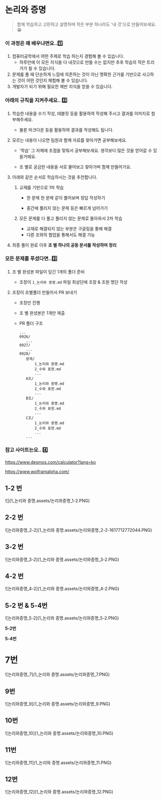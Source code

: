 # 논리와 증명

> 함께 학습하고 고민하고 설명하며 작은 부분 하나라도 '내 것'으로 만들어보세요. 😁



### **이 과정은 왜 배우냐면요..1️⃣**

1. 컴퓨터공학에서 어떤 주제로 학습 하는지 경험해 볼 수 있습니다.
   - 하루만에 이 모든 지식을 다 내것으로 만들 수는 없지만 추후 학습의 작은 트리거가 될 수 있습니다. 
2. 문제를 풀 때 단순하게 느낌에 의존하는 것이 아닌 명확한 근거를 기반으로 사고하는 것이 어떤 것인지 체험해 볼 수 있습니다.
3. 개발자가 되기 위해 필요한 제반 지식을 얻을 수 있습니다.



### **아래의 규칙을 지켜주세요.. 2️⃣**

1. 학습한 내용을 수기 작성, 테블릿 등을 활용하여 작성해 주시고 결과를 이미지로 첨부해주세요.

   - 물론 마크다운 등을 활용하여 결과를 작성해도 됩니다.

2. 모르는 내용이 나오면 팀원과 함께 자료를 찾아가면 공부해보세요.

   - '학습' 그 자체에 초점을 맞춰서 공부해보세요. 생각보다 많은 것을 얻어갈 수 있을거에요.

   - 조 별로 궁금한 내용을 서로 물어보고 찾아가며 함께 만들어가요.

3. 아래와 같은 순서로 학습하시는 것을 추천합니다.

   1. 교재를 기반으로 1차 학습

      - 한 문제 한 문제 같이 풀어보며 정답 작성하기

      - 중간에 풀리지 않는 문제 등은 빠르게 넘어가기

   2. 모든 문제를 다 풀고 풀리지 않는 문제로 돌아와서 2차 학습
      - 교재로 해결되지 않는 부분은 구글링을 통해 해결
      - 다른 조와의 협업을 통해서도 해결 가능

4. 최종 풀이 완료 이후 **조 별 하나의 공동 문서를 작성하며 정리**



### 모든 문제를 푸셨다면..3️⃣

1. 조 별 완성본 파일이 담긴 1개의 폴더 준비

   - 조장이 `1_논리와 증명.md` 파일 최상단에 조장 & 조원 명단 작성

2. 조장이 조별폴더 만들어서 PR 보내기

   - 조장만 진행

   - 조 별 완성본은 1개만 제출

   - PR 폴더 구조

     ```
     ...
     0926/
     	...
     0927/
     	...
     0928/
     	문제/
     		1_논리와 증명.md
     		2_수와 표현.md
     		...
     	A조/
     		1_논리와 증명.md
     		2_수와 표현.md 
     		...
     	B조/
     		1_논리와 증명.md
     		2_수와 표현.md 
     		...
     	C조/
     		1_논리와 증명.md
     		2_수와 표현.md 
     		...
     	...
     ```
     
     

### **참고 사이트는요.. 4️⃣**

https://www.desmos.com/calculator?lang=ko

https://www.wolframalpha.com/





## 1-2 번

![](1_논리와 증명.assets/논리와증명_1-2.PNG)                              






## 2-2 번  

![논리와증명_2-2](1_논리와 증명.assets/논리와증명_2-2-1617712772044.PNG)






## 3-2 번

![논리와증명_3-2](1_논리와 증명.assets/논리와증명_3-2.PNG)




## 4-2 번

![논리와증명_4-2](1_논리와 증명.assets/논리와증명_4-2.PNG)



## 5-2 번 & 5-4번

![논리와증명_5-2](1_논리와 증명.assets/논리와증명_5-2.PNG)

**5-2번**



**5-4번**



# 7번

![논리와증명_7](1_논리와 증명.assets/논리와증명_7.PNG)




## 9번

![논리와증명_9](1_논리와 증명.assets/논리와증명_9.PNG)





## 10번

![논리와증명_10](1_논리와 증명.assets/논리와증명_10.PNG)





## 11번

![논리와증명_11](1_논리와 증명.assets/논리와증명_11.PNG)







## 12번

![논리와증명_12](1_논리와 증명.assets/논리와증명_12.PNG)

